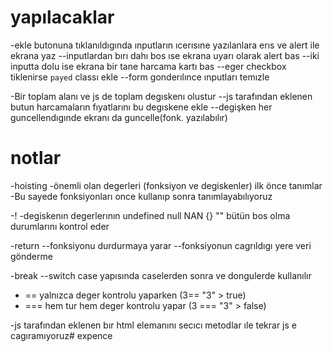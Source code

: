# yapılacaklar 

-ekle butonuna tıklanıldıgında ınputların ıcerısıne yazılanlara
erıs ve alert ile ekrana yaz 
--inputlardan bırı dahı bos ıse ekrana uyarı olarak alert bas 
--iki inputta dolu ise ekrana bir tane harcama  kartı bas
--eger checkbox tiklenirse `payed` classı ekle
--form gonderılınce ınputları temızle

-Bir toplam alanı ve js de toplam degıskenı olustur 
--js tarafından eklenen butun harcamaların fıyatlarını bu degıskene
ekle
--degişken her guncellendıgınde ekranı da guncelle(fonk. yazılabılır)


# notlar

-hoisting
-önemli olan degerleri (fonksiyon ve degiskenler) ilk önce tanımlar
-Bu sayede fonksiyonları once kullanıp sonra tanımlayabılıyoruz

-!
-degiskenın degerlerının undefined null NAN {} "" bütün bos olma
durumlarını kontrol eder

-return
--fonksiyonu durdurmaya yarar
--fonksiyonun cagrıldıgı yere veri gönderme

-break
--switch case yapısında caselerden sonra ve dongulerde kullanılır

- == yalnızca deger kontrolu yaparken (3== "3" > true)
- === hem tur hem deger kontrolu yapar (3 === "3" > false)


-js tarafından eklenen bır html elemanını secıcı metodlar ıle tekrar js e cagıramıyoruz# expence
